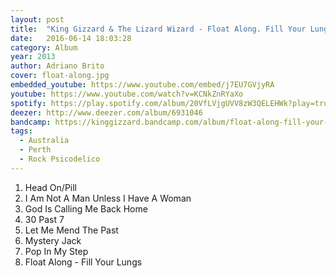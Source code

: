 ```yaml
---
layout: post
title:  "King Gizzard & The Lizard Wizard - Float Along. Fill Your Lungs"
date:   2016-06-14 18:03:28
category: Album
year: 2013
author: Adriano Brito
cover: float-along.jpg
embedded_youtube: https://www.youtube.com/embed/j7EU7GVjyRA
youtube: https://www.youtube.com/watch?v=KCNkZnRYaXo
spotify: https://play.spotify.com/album/20VfLVjgUVV8zW3QELEHWk?play=true&utm_source=open.spotify.com&utm_medium=open
deezer: http://www.deezer.com/album/6931046
bandcamp: https://kinggizzard.bandcamp.com/album/float-along-fill-your-lungs
tags:
  - Australia
  - Perth
  - Rock Psicodelico
---
```


1. Head On/Pill
2. I Am Not A Man Unless I Have A Woman
3. God Is Calling Me Back Home
4. 30 Past 7
5. Let Me Mend The Past
6. Mystery Jack
7. Pop In My Step
8. Float Along - Fill Your Lungs

